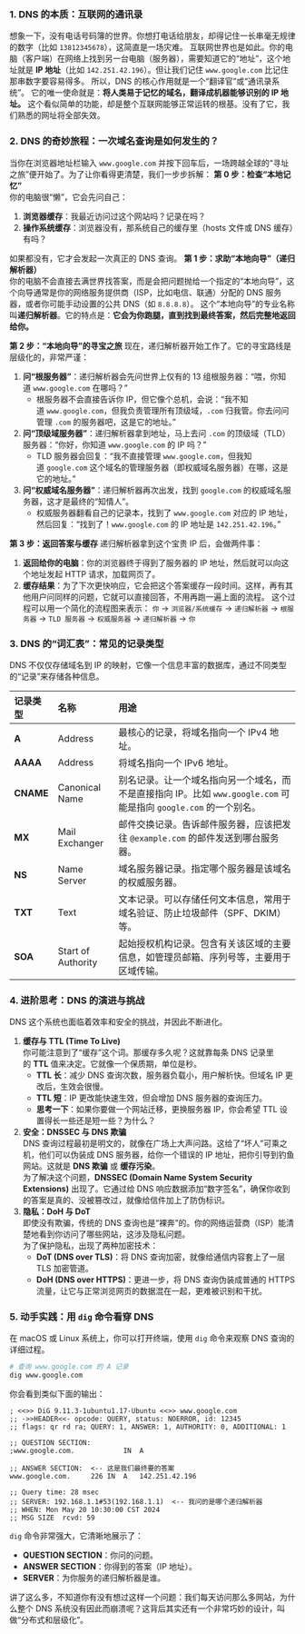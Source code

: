 ### 1. DNS 的本质：互联网的通讯录
想象一下，没有电话号码簿的世界。你想打电话给朋友，却得记住一长串毫无规律的数字（比如 `13812345678`），这简直是一场灾难。
互联网世界也是如此。你的电脑（客户端）在网络上找到另一台电脑（服务器），需要知道它的“地址”，这个地址就是 **IP 地址**（比如 `142.251.42.196`）。但让我们记住 `www.google.com` 比记住那串数字要容易得多。
所以，DNS 的核心作用就是一个“翻译官”或“通讯录系统”。
它的唯一使命就是：**将人类易于记忆的域名，翻译成机器能够识别的 IP 地址。**
这个看似简单的功能，却是整个互联网能够正常运转的根基。没有了它，我们熟悉的网址将全部失效。

### 2. DNS 的奇妙旅程：一次域名查询是如何发生的？
当你在浏览器地址栏输入 `www.google.com` 并按下回车后，一场跨越全球的“寻址之旅”便开始了。为了让你看得更清楚，我们一步步拆解：
**第 0 步：检查“本地记忆”**  
你的电脑很“懒”，它会先问自己：
1. **浏览器缓存**：我最近访问过这个网站吗？记录在吗？
2. **操作系统缓存**：浏览器没有，那系统自己的缓存里（hosts 文件或 DNS 缓存）有吗？

如果都没有，它才会发起一次真正的 DNS 查询。
**第 1 步：求助“本地向导”（递归解析器）**  
你的电脑不会直接去满世界找答案，而是会把问题抛给一个指定的“本地向导”，这个向导通常是你的网络服务提供商（ISP，比如电信、联通）分配的 DNS 服务器，或者你可能手动设置的公共 DNS（如 `8.8.8.8`）。
这个“本地向导”的专业名称叫**递归解析器**。它的特点是：**它会为你跑腿，直到找到最终答案，然后完整地返回给你。**

**第 2 步：“本地向导”的寻宝之旅**
现在，递归解析器开始工作了。它的寻宝路线是层级化的，非常严谨：
1. **问“根服务器”**：递归解析器会先问世界上仅有的 13 组根服务器：“喂，你知道 `www.google.com` 在哪吗？”
    - 根服务器不会直接告诉你 IP，但它像个总机，会说：“我不知道 `www.google.com`，但我负责管理所有顶级域，`.com` 归我管。你去问问管理 `.com` 的服务器吧，这是它的地址。”
2. **问“顶级域服务器”**：递归解析器拿到地址，马上去问 `.com` 的顶级域（TLD）服务器：“你好，你知道 `www.google.com` 的 IP 吗？”
    - TLD 服务器会回复：“我不直接管理 `www.google.com`，但我知道 `google.com` 这个域名的管理服务器（即权威域名服务器）在哪，这是它的地址。”
3. **问“权威域名服务器”**：递归解析器再次出发，找到 `google.com` 的权威域名服务器，这才是最终的“知情人”。
    - 权威服务器翻看自己的记录本，找到了 `www.google.com` 对应的 IP 地址，然后回复：“找到了！`www.google.com` 的 IP 地址是 `142.251.42.196`。”

**第 3 步：返回答案与缓存**
递归解析器拿到这个宝贵 IP 后，会做两件事：
1. **返回给你的电脑**：你的浏览器终于得到了服务器的 IP 地址，然后就可以向这个地址发起 HTTP 请求，加载网页了。
2. **缓存结果**：为了下次更快响应，它会把这个答案缓存一段时间。这样，再有其他用户问同样的问题，它就可以直接回答，不用再跑一遍上面的流程。
这个过程可以用一个简化的流程图来表示：
`你` -> `浏览器/系统缓存` -> `递归解析器` -> `根服务器` -> `TLD 服务器` -> `权威服务器` -> `递归解析器` -> `你`

### 3. DNS 的“词汇表”：常见的记录类型
DNS 不仅仅存储域名到 IP 的映射，它像一个信息丰富的数据库，通过不同类型的“记录”来存储各种信息。

|记录类型|名称|用途|
|:--|:--|:--|
|**A**|Address|最核心的记录，将域名指向一个 IPv4 地址。|
|**AAAA**|Address|将域名指向一个 IPv6 地址。|
|**CNAME**|Canonical Name|别名记录。让一个域名指向另一个域名，而不是直接指向 IP。比如 `www.google.com` 可能是指向 `google.com` 的一个别名。|
|**MX**|Mail Exchanger|邮件交换记录。告诉邮件服务器，应该把发往 `@example.com` 的邮件发送到哪台服务器。|
|**NS**|Name Server|域名服务器记录。指定哪个服务器是该域名的权威服务器。|
|**TXT**|Text|文本记录。可以存储任何文本信息，常用于域名验证、防止垃圾邮件（SPF、DKIM）等。|
|**SOA**|Start of Authority|起始授权机构记录。包含有关该区域的主要信息，如管理员邮箱、序列号等，主要用于区域传输。|

### 4. 进阶思考：DNS 的演进与挑战
DNS 这个系统也面临着效率和安全的挑战，并因此不断进化。
1. **缓存与 TTL (Time To Live)**  
    你可能注意到了“缓存”这个词。那缓存多久呢？这就靠每条 DNS 记录里的 **TTL** 值来决定。它就像一个保质期，单位是秒。
    - **TTL 长**：减少 DNS 查询次数，服务器负载小，用户解析快。但域名 IP 更改后，生效会很慢。
    - **TTL 短**：IP 更改能快速生效，但会增加 DNS 服务器的查询压力。
    - **思考一下**：如果你要做一个网站迁移，更换服务器 IP，你会希望 TTL 设置得长一些还是短一些？为什么？
2. **安全：DNSSEC 与 DNS 欺骗**  
    DNS 查询过程最初是明文的，就像在广场上大声问路。这给了“坏人”可乘之机，他们可以伪装成 DNS 服务器，给你一个错误的 IP 地址，把你引导到钓鱼网站。这就是 **DNS 欺骗** 或 **缓存污染**。  
    为了解决这个问题，**DNSSEC (Domain Name System Security Extensions)** 出现了。它通过给 DNS 响应数据添加“数字签名”，确保你收到的答案是真的、没被篡改过，就像给信件加上了防伪标识。
3. **隐私：DoH 与 DoT**  
    即使没有欺骗，传统的 DNS 查询也是“裸奔”的。你的网络运营商（ISP）能清楚地看到你访问了哪些网站，这涉及隐私问题。  
    为了保护隐私，出现了两种加密技术：
    - **DoT (DNS over TLS)**：将 DNS 查询加密，就像给通信内容套上了一层 TLS 加密管道。
    - **DoH (DNS over HTTPS)**：更进一步，将 DNS 查询伪装成普通的 HTTPS 流量，让它与正常浏览网页的数据混在一起，更难被识别和干扰。

### 5. 动手实践：用 `dig` 命令看穿 DNS
在 macOS 或 Linux 系统上，你可以打开终端，使用 `dig` 命令来观察 DNS 查询的详细过程。
```bash
# 查询 www.google.com 的 A 记录
dig www.google.com
```
你会看到类似下面的输出：
```
; <<>> DiG 9.11.3-1ubuntu1.17-Ubuntu <<>> www.google.com
;; ->>HEADER<<- opcode: QUERY, status: NOERROR, id: 12345
;; flags: qr rd ra; QUERY: 1, ANSWER: 1, AUTHORITY: 0, ADDITIONAL: 1

;; QUESTION SECTION:
;www.google.com.			IN	A

;; ANSWER SECTION:  <-- 这是我们最终要的答案
www.google.com.		226	IN	A	142.251.42.196

;; Query time: 28 msec
;; SERVER: 192.168.1.1#53(192.168.1.1)  <-- 我问的是哪个递归解析器
;; WHEN: Mon May 20 10:30:00 CST 2024
;; MSG SIZE  rcvd: 59
```
`dig` 命令非常强大，它清晰地展示了：
- **QUESTION SECTION**：你问的问题。
- **ANSWER SECTION**：你得到的答案（IP 地址）。
- **SERVER**：为你服务的递归解析器是谁。

讲了这么多，不知道你有没有想过这样一个问题：我们每天访问那么多网站，为什么整个 DNS 系统没有因此而崩溃呢？这背后其实还有一个非常巧妙的设计，叫做“分布式和层级化”。